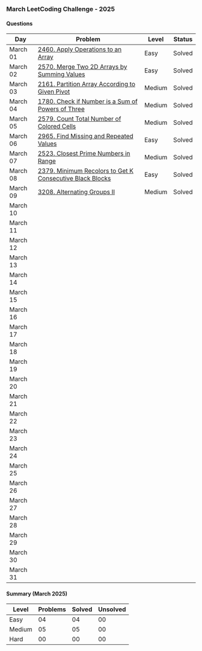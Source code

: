 ### March LeetCoding Challenge - 2025

#### Questions

| Day | Problem | Level | Status |
| --- | --- | --- | --- |
| March 01 | [2460. Apply Operations to an Array](https://leetcode.com/problems/apply-operations-to-an-array/) | Easy | Solved |
| March 02 | [2570. Merge Two 2D Arrays by Summing Values](https://leetcode.com/problems/merge-two-2d-arrays-by-summing-values/) | Easy | Solved |
| March 03 | [2161. Partition Array According to Given Pivot](https://leetcode.com/problems/partition-array-according-to-given-pivot/) | Medium | Solved |
| March 04 | [1780. Check if Number is a Sum of Powers of Three](https://leetcode.com/problems/check-if-number-is-a-sum-of-powers-of-three/) | Medium | Solved |
| March 05 | [2579. Count Total Number of Colored Cells](https://leetcode.com/problems/count-total-number-of-colored-cells/) | Medium | Solved |
| March 06 | [2965. Find Missing and Repeated Values](https://leetcode.com/problems/find-missing-and-repeated-values/) | Easy | Solved |
| March 07 | [2523. Closest Prime Numbers in Range](https://leetcode.com/problems/closest-prime-numbers-in-range/) | Medium | Solved |
| March 08 | [2379. Minimum Recolors to Get K Consecutive Black Blocks](https://leetcode.com/problems/minimum-recolors-to-get-k-consecutive-black-blocks/) | Easy | Solved |
| March 09 | [3208. Alternating Groups II](https://leetcode.com/problems/alternating-groups-ii/) | Medium | Solved |
| March 10 | []() |  |  |
| March 11 | []() |  |  |
| March 12 | []() |  |  |
| March 13 | []() |  |  |
| March 14 | []() |  |  |
| March 15 | []() |  |  |
| March 16 | []() |  |  |
| March 17 | []() |  |  |
| March 18 | []() |  |  |
| March 19 | []() |  |  |
| March 20 | []() |  |  |
| March 21 | []() |  |  |
| March 22 | []() |  |  |
| March 23 | []() |  |  |
| March 24 | []() |  |  |
| March 25 | []() |  |  |
| March 26 | []() |  |  |
| March 27 | []() |  |  |
| March 28 | []() |  |  |
| March 29 | []() |  |  |
| March 30 | []() |  |  |
| March 31 | []() |  |  |

#### Summary (March 2025)

| Level  | Problems | Solved | Unsolved |
| ---    | --- | --- | --- |
| Easy   | 04 | 04 | 00 |
| Medium | 05 | 05 | 00 |
| Hard   | 00 | 00 | 00 |
